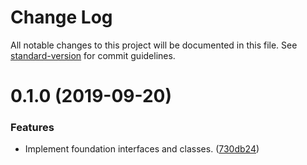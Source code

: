 # Change Log

All notable changes to this project will be documented in this file. See [standard-version](https://github.com/conventional-changelog/standard-version) for commit guidelines.

# 0.1.0 (2019-09-20)

### Features

* Implement foundation interfaces and classes. ([730db24](https://github.com/Datamedrix/laravel-hook-pipeline/commit/730db24))
